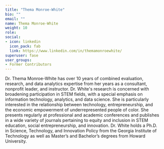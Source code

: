```yaml
---
title: "Thema Monroe-White"
bio: ""
email: ""
name: Thema Monroe-White
weight: 10
role:
social:
- icon: linkedin
  icon_pack: fab
  link: https://www.linkedin.com/in/themamonroewhite/
superuser: fase
user_groups:
- Former Contributors
---
```


Dr. Thema Monroe-White has over 10 years of combined evaluation, research, and data analytics expertise from her years as a consultant, nonprofit leader, and instructor.  Dr. White's research is concerned with broadening participation in STEM fields, with a special emphasis on information technology, analytics, and data science. She is particularly interested in the relationship between technology, entrepreneurship, and the economic empowerment of underrepresented people of color. She presents regularly at professional and academic conferences and publishes in a wide variety of journals pertaining to equity and inclusion in STEM education, social entrepreneurship, and innovation. Dr. White holds a Ph.D. in Science, Technology, and Innovation Policy from the Georgia Institute of Technology as well as Master’s and Bachelor’s degrees from Howard University.


